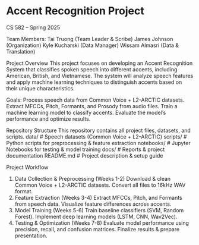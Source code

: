 # Accent Recognition Project
CS 582 – Spring 2025

Team Members:
Tai Truong (Team Leader & Scribe)
James Johnson (Organization)
Kyle Kucharski (Data Manager)
Wissam Almasri (Data & Translation)

Project Overview
This project focuses on developing an Accent Recognition System that classifies spoken speech into different accents, including American, British, and Vietnamese. The system will analyze speech features and apply machine learning techniques to distinguish accents based on their unique characteristics.

Goals:
Process speech data from Common Voice + L2-ARCTIC datasets.
Extract MFCCs, Pitch, Formants, and Prosody from audio files.
Train a machine learning model to classify accents.
Evaluate the model’s performance and optimize results.

Repository Structure
This repository contains all project files, datasets, and scripts.
data/          # Speech datasets (Common Voice + L2-ARCTIC)
scripts/       # Python scripts for preprocessing & feature extraction
notebooks/     # Jupyter Notebooks for testing & model training
docs/          # Reports & project documentation
README.md      # Project description & setup guide

Project Workflow
1. Data Collection & Preprocessing (Weeks 1-2)
Download & clean Common Voice + L2-ARCTIC datasets.
Convert all files to 16kHz WAV format.
2. Feature Extraction (Weeks 3-4)
Extract MFCCs, Pitch, and Formants from speech data.
Visualize feature differences across accents.
3. Model Training (Weeks 5-6)
Train baseline classifiers (SVM, Random Forest).
Implement deep learning models (LSTM, CNN, Wav2Vec).
4. Testing & Optimization (Weeks 7-8)
Evaluate model performance using precision, recall, and confusion matrices.
Finalize results & prepare presentation.

